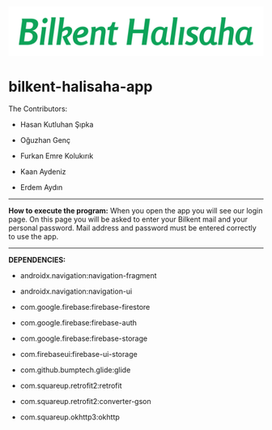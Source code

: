 ![image](app/src/main/res/drawable/logo.png)
# bilkent-halisaha-app

The Contributors:
- Hasan Kutluhan Şıpka

- Oğuzhan Genç

- Furkan Emre Kolukırık

- Kaan Aydeniz

- Erdem Aydın
-------

**How to execute the program:**
When you open the app you will see our login page. On this page you will be asked to enter your Bilkent mail and your personal password. Mail address and password must be entered correctly to use the app.

-------
**DEPENDENCIES:**

- androidx.navigation:navigation-fragment

- androidx.navigation:navigation-ui

- com.google.firebase:firebase-firestore

- com.google.firebase:firebase-auth

- com.google.firebase:firebase-storage

- com.firebaseui:firebase-ui-storage

- com.github.bumptech.glide:glide

- com.squareup.retrofit2:retrofit

- com.squareup.retrofit2:converter-gson

- com.squareup.okhttp3:okhttp